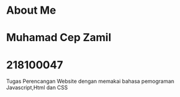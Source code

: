 # About Me
# Muhamad Cep Zamil
# 218100047
Tugas Perencangan Website dengan memakai bahasa pemograman Javascript,Html dan CSS
